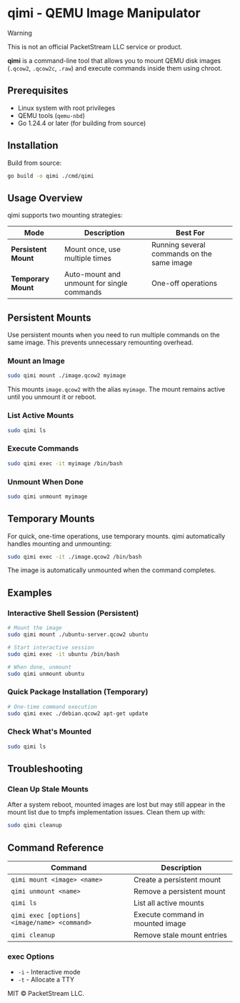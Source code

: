 # qimi - QEMU Image Manipulator

> [!WARNING]  
> This is not an official PacketStream LLC service or product.

**qimi** is a command-line tool that allows you to mount QEMU disk images (`.qcow2`, `.qcow2c`, `.raw`) and execute commands inside them using chroot.

## Prerequisites

- Linux system with root privileges
- QEMU tools (`qemu-nbd`)
- Go 1.24.4 or later (for building from source)

## Installation

Build from source:

```bash
go build -o qimi ./cmd/qimi
```

## Usage Overview

qimi supports two mounting strategies:

| Mode | Description | Best For |
|------|-------------|----------|
| **Persistent Mount** | Mount once, use multiple times | Running several commands on the same image |
| **Temporary Mount** | Auto-mount and unmount for single commands | One-off operations |

## Persistent Mounts

Use persistent mounts when you need to run multiple commands on the same image. This prevents unnecessary remounting overhead.

### Mount an Image

```bash
sudo qimi mount ./image.qcow2 myimage
```

This mounts `image.qcow2` with the alias `myimage`. The mount remains active until you unmount it or reboot.

### List Active Mounts

```bash
sudo qimi ls
```

### Execute Commands

```bash
sudo qimi exec -it myimage /bin/bash
```

### Unmount When Done

```bash
sudo qimi unmount myimage
```

## Temporary Mounts

For quick, one-time operations, use temporary mounts. qimi automatically handles mounting and unmounting:

```bash
sudo qimi exec -it ./image.qcow2 /bin/bash
```

The image is automatically unmounted when the command completes.

## Examples

### Interactive Shell Session (Persistent)
```bash
# Mount the image
sudo qimi mount ./ubuntu-server.qcow2 ubuntu

# Start interactive session
sudo qimi exec -it ubuntu /bin/bash

# When done, unmount
sudo qimi unmount ubuntu
```

### Quick Package Installation (Temporary)
```bash
# One-time command execution
sudo qimi exec ./debian.qcow2 apt-get update
```

### Check What's Mounted
```bash
sudo qimi ls
```

## Troubleshooting

### Clean Up Stale Mounts

After a system reboot, mounted images are lost but may still appear in the mount list due to tmpfs implementation issues. Clean them up with:

```bash
sudo qimi cleanup
```

## Command Reference

| Command | Description |
|---------|-------------|
| `qimi mount <image> <name>` | Create a persistent mount |
| `qimi unmount <name>` | Remove a persistent mount |
| `qimi ls` | List all active mounts |
| `qimi exec [options] <image/name> <command>` | Execute command in mounted image |
| `qimi cleanup` | Remove stale mount entries |

### exec Options
- `-i` - Interactive mode
- `-t` - Allocate a TTY

MIT &copy; PacketStream LLC.

